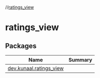 //[ratings_view](index.md)



# ratings_view  


## Packages  
  
|  Name|  Summary| 
|---|---|
| [dev.kunaal.ratings_view](dev.kunaal.ratings_view/index.md) | 

